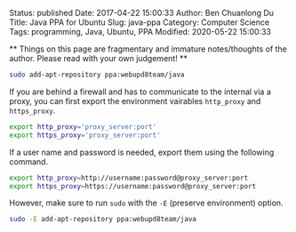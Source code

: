 Status: published
Date: 2017-04-22 15:00:33
Author: Ben Chuanlong Du
Title: Java PPA for Ubuntu
Slug: java-ppa
Category: Computer Science
Tags: programming, Java, Ubuntu, PPA
Modified: 2020-05-22 15:00:33

**
Things on this page are
fragmentary and immature notes/thoughts of the author.
Please read with your own judgement!
**

```bash
sudo add-apt-repository ppa:webupd8team/java
```
If you are behind a firewall and has to communicate to the internal via a proxy,
you can first export the environment vairables `http_proxy` and `https_proxy`.
```bash
export http_proxy='proxy_server:port'
export https_proxy='proxy_server:port'
```
If a user name and password is needed, 
export them using the following command.
```bash
export http_proxy=http://username:password@proxy_server:port
export https_proxy=https://username:password@proxy_server:port
```
However, make sure to run `sudo` with the `-E` (preserve environment) option.
```bash
sudo -E add-apt-repository ppa:webupd8team/java
```
